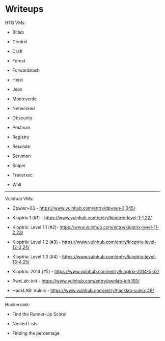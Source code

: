 # Writeups


HTB VMs:

- Bitlab

- Control

- Craft

- Forest

- Forwardslash

- Heist

- Json

- Monteverde

- Networked

- Obscurity

- Postman

- Registry

- Resolute

- Servmon

- Sniper

- Traverxec

- Wall

---------------------------------------

Vulnhub VMs:

- Dpwwn-03 - https://www.vulnhub.com/entry/dpwwn-3,345/

- Kioptrix 1 (#1) - https://www.vulnhub.com/entry/kioptrix-level-1-1,22/

- Kioptrix: Level 1.1 (#2)- https://www.vulnhub.com/entry/kioptrix-level-11-2,23/

- Kioptrix: Level 1.2 (#3) - https://www.vulnhub.com/entry/kioptrix-level-12-3,24/

- Kioptrix: Level 1.3 (#4) - https://www.vulnhub.com/entry/kioptrix-level-13-4,25/

- Kioptrix: 2014 (#5) - https://www.vulnhub.com/entry/kioptrix-2014-5,62/

- PwnLab: init - https://www.vulnhub.com/entry/pwnlab-init,158/

- HackLAB: Vulnix - https://www.vulnhub.com/entry/hacklab-vulnix,48/

---------------------------------------

Hackerrank:

- Find the Runner-Up Score!

- Nested Lists

- Finding the percentage
